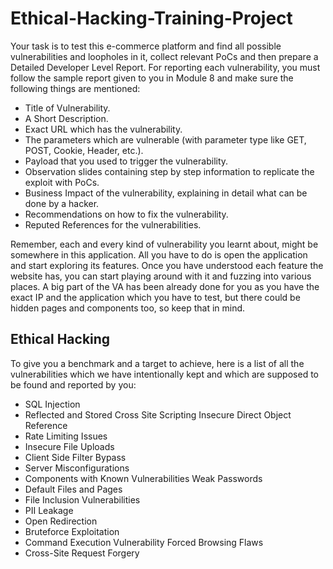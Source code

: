 # Ethical-Hacking-Training-Project

Your task is to test this e-commerce platform and find all possible vulnerabilities and loopholes in it, collect relevant PoCs and then prepare a Detailed Developer Level Report.
For reporting each vulnerability, you must follow the sample report given to you in Module 8 and make sure the following things are mentioned:
- Title of Vulnerability.
- A Short Description.
- Exact URL which has the vulnerability.
- The parameters which are vulnerable (with parameter type like GET, POST, Cookie, Header, etc.).
- Payload that you used to trigger the vulnerability.
- Observation slides containing step by step information to replicate the exploit with PoCs.
- Business Impact of the vulnerability, explaining in detail what can be done by a hacker.
- Recommendations on how to fix the vulnerability.
- Reputed References for the vulnerabilities.

Remember, each and every kind of vulnerability you learnt about, might be somewhere in this application. All you have to do is open the application and start exploring its features. Once you have understood each feature the website has, you can start playing around with it and fuzzing into various places.
A big part of the VA has been already done for you as you have the exact IP and the application which you have to test, but there could be hidden pages and components too, so keep that in mind.

## Ethical Hacking

To give you a benchmark and a target to achieve, here is a list of all the vulnerabilities which we have intentionally kept and which are supposed to be found and reported by you:
- SQL Injection
- Reflected and Stored Cross Site Scripting Insecure Direct Object Reference
- Rate Limiting Issues
- Insecure File Uploads
- Client Side Filter Bypass
- Server Misconfigurations
- Components with Known Vulnerabilities Weak Passwords
- Default Files and Pages
- File Inclusion Vulnerabilities
- PII Leakage
- Open Redirection
- Bruteforce Exploitation
- Command Execution Vulnerability Forced Browsing Flaws
- Cross-Site Request Forgery
